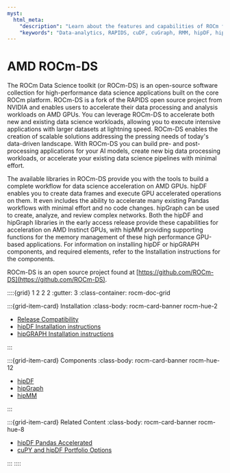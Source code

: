 ```yaml
---
myst:
  html_meta:
    "description": "Learn about the features and capabilities of ROCm for Data Science (ROCm-DS)"
    "keywords": "Data-analytics, RAPIDS, cuDF, cuGraph, RMM, hipDF, hipGraph, hipMM, Pandas, NetworkX, High-Performance Computing, GPU Acceleration, GPU Computing, Parallel Computing, Scalable Data Science, Python"
---
```


# AMD ROCm-DS

The ROCm Data Science toolkit (or ROCm-DS) is an open-source software collection for high-performance data science applications built on the core ROCm platform. ROCm-DS is a fork of the RAPIDS open source project from NVIDIA and enables users to accelerate their data processing and analysis workloads on AMD GPUs. You can leverage ROCm-DS to accelerate both new and existing data science workloads, allowing you to execute intensive applications with larger datasets at lightning speed. ROCm-DS enables the creation of scalable solutions addressing the pressing needs of today's data-driven landscape. With ROCm-DS you can build pre- and post-processing applications for your AI models, create new big data processing workloads, or accelerate your existing data science pipelines with minimal effort.

The available libraries in ROCm-DS provide you with the tools to build a complete workflow for data science acceleration on AMD GPUs. hipDF enables you to create data frames and execute GPU accelerated operations on them. It even includes the ability to accelerate many existing Pandas workflows with minimal effort and no code changes. hipGraph can be used to create, analyze, and review complex networks. Both the hipDF and hipGraph libraries in the early access release provide these capabilities for acceleration on AMD Instinct GPUs, with hipMM providing supporting functions for the memory management of these high performance GPU-based applications. For information on installing hipDF or hipGRAPH components, and required elements, refer to the Installation instructions for the components.

ROCm-DS is an open source project found at [https://github.com/ROCm-DS](https://github.com/ROCm-DS).

::::{grid} 1 2 2 2
:gutter: 3
:class-container: rocm-doc-grid

:::{grid-item-card} Installation
:class-body: rocm-card-banner rocm-hue-2

* [Release Compatibility](./compatibility/compatibility.rst)
* [hipDF Installation instructions](https://rocm-ds.docs.amd.com/projects/hipdf/install/install.md)
* [hipGRAPH Installation instructions](https://rocm-ds.docs.amd.com/projects/hipgraph/install/install.md)

:::

:::{grid-item-card} Components
:class-body: rocm-card-banner rocm-hue-12

* [hipDF](./how-to/hipDF-index.rst)
* [hipGraph](./how-to/hipGRAPH-index.rst)
* [hipMM](./how-to/hipMM-index.rst)

:::

:::{grid-item-card} Related Content
:class-body: rocm-card-banner rocm-hue-8

* [hipDF Pandas Accelerated](https://rocm.blogs.amd.com/artificial-intelligence/hipDF_pandas_accelerated/README.html)
* [cuPY and hipDF Portfolio Options](https://rocm.blogs.amd.com/artificial-intelligence/cupy_hipdf_portfolio_opt/README.html)

:::
::::
